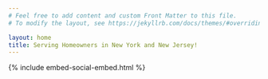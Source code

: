 ```yaml
---
# Feel free to add content and custom Front Matter to this file.
# To modify the layout, see https://jekyllrb.com/docs/themes/#overriding-theme-defaults

layout: home
title: Serving Homeowners in New York and New Jersey!
---
```


{% include embed-social-embed.html %}
